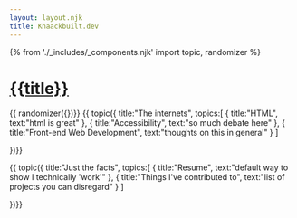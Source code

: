 ```yaml
---
layout: layout.njk
title: Knaackbuilt.dev
---
```

 {% from './_includes/_components.njk' import topic, randomizer  %}
<h1 class="text-3xl font-bold py-4"><a href="/"> {{title}}</a></h1>
{{ randomizer({})}}
{{ topic({
    title:"The internets",
    topics:[
        {
            title:"HTML",
            text:"html is great"
        },
        {
            title:"Accessibility",
            text:"so much debate here"
        },
        {
            title:"Front-end Web Development",
            text:"thoughts on this in general"
        }
    ]

})}}

{{ topic({
    title:"Just the facts",
    topics:[
        {
            title:"Resume",
            text:"default way to show I technically 'work'"
        },
        {
            title:"Things I've contributed to",
            text:"list of projects you can disregard"
        }
    ]

})}}